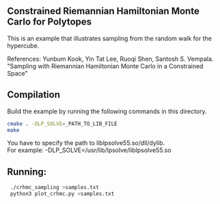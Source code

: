 ## Constrained Riemannian Hamiltonian Monte Carlo for Polytopes
This is an example that illustrates sampling from the random walk for the hypercube.

References:
Yunbum Kook, Yin Tat Lee, Ruoqi Shen, Santosh S. Vempala. "Sampling with Riemannian Hamiltonian
 Monte Carlo in a Constrained Space"
## Compilation
Build the example by running the following commands in this directory.

```bash
cmake . -DLP_SOLVE=_PATH_TO_LIB_FILE
make
```  
You have to specify the path to liblpsolve55.so/dll/dylib.  
For example: -DLP_SOLVE=/usr/lib/lpsolve/liblpsolve55.so

## Running:
```bash
 ./crhmc_sampling >samples.txt
 python3 plot_crhmc.py <samples.txt
```
